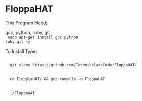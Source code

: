 # FloppaHAT

This Program Need;
<br>

gcc, python, ruby, git
<br>
<code>
  sudo apt-get install gcc python ruby git -y
</code>


To Install Type:

<code>
  git clone https://github.com/TechnikbladeCode/FloppaHAT/
</code>
<br>
<code>
  cd FlopplaHAT/ && gcc compile -o FloppaHAT
</code>
<br>
<code>
  ./FloppaHAT
 </code>

